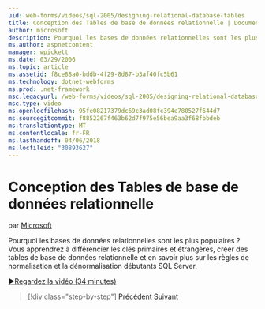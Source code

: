 ```yaml
---
uid: web-forms/videos/sql-2005/designing-relational-database-tables
title: Conception des Tables de base de données relationnelle | Documents Microsoft
author: microsoft
description: Pourquoi les bases de données relationnelles sont les plus populaires ? Vous apprendrez à différencier les clés primaires et étrangères, la base de données relationnelle de conception débutants SQL Server...
ms.author: aspnetcontent
manager: wpickett
ms.date: 03/29/2006
ms.topic: article
ms.assetid: f8ce88a0-bddb-4f29-8d87-b3af40fc5b61
ms.technology: dotnet-webforms
ms.prod: .net-framework
msc.legacyurl: /web-forms/videos/sql-2005/designing-relational-database-tables
msc.type: video
ms.openlocfilehash: 95fe08217379dc69c3ad08fc394e780527f644d7
ms.sourcegitcommit: f8852267f463b62d7f975e56bea9aa3f68fbbdeb
ms.translationtype: MT
ms.contentlocale: fr-FR
ms.lasthandoff: 04/06/2018
ms.locfileid: "30893627"
---
```

<a name="designing-relational-database-tables"></a>Conception des Tables de base de données relationnelle
====================
par [Microsoft](https://github.com/microsoft)

Pourquoi les bases de données relationnelles sont les plus populaires ? Vous apprendrez à différencier les clés primaires et étrangères, créer des tables de base de données relationnelle et en savoir plus sur les règles de normalisation et la dénormalisation débutants SQL Server.

[&#9654;Regardez la vidéo (34 minutes)](https://channel9.msdn.com/Blogs/ASP-NET-Site-Videos/designing-relational-database-tables)

> [!div class="step-by-step"]
> [Précédent](more-about-column-data-types-and-other-properties.md)
> [Suivant](manipulating-database-data.md)
